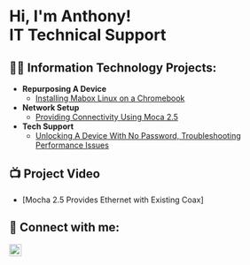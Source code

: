 <h1>Hi, I'm Anthony! <br/><a></a>IT Technical Support</a> 

<h2>👨‍💻 Information Technology Projects:</h2>

- <b>Repurposing A Device</b>
  - [Installing Mabox Linux on a Chromebook](https://github.com/AnthonyBryant1/LinuxChromebook/tree/main)
- <b>Network Setup</b>
  - [Providing Connectivity Using Moca 2.5](https://github.com/AnthonyBryant1/mocaethernet/tree/main)
- <b>Tech Support</b>
  - [Unlocking A Device With No Password, Troubleshooting Performance Issues](https://github.com/AnthonyBryant1/TroubleshootingHPlaptop/tree/main)
  
<h2>📺 Project Video</h2>

- [Mocha 2.5 Provides Ethernet with Existing Coax]

<h2> 🤳 Connect with me:</h2>


[<img align="left" alt="JoshMadakor | LinkedIn" width="22px" src="https://cdn.jsdelivr.net/npm/simple-icons@v3/icons/linkedin.svg" />][linkedin]

[linkedin]: www.linkedin.com/in/anthony-bryant-7b97a5337

<!--
**joshmadakor1/joshmadakor1** is a ✨ _special_ ✨ repository because its `README.md` (this file) appears on your GitHub profile.

Here are some ideas to get you started:

- 🔭 I’m currently working on ...
- 🌱 I’m currently learning ...
- 👯 I’m looking to collaborate on ...
- 🤔 I’m looking for help with ...
- 💬 Ask me about ...
- 📫 How to reach me: ...
- 😄 Pronouns: ...
- ⚡ Fun fact: ...
-->
